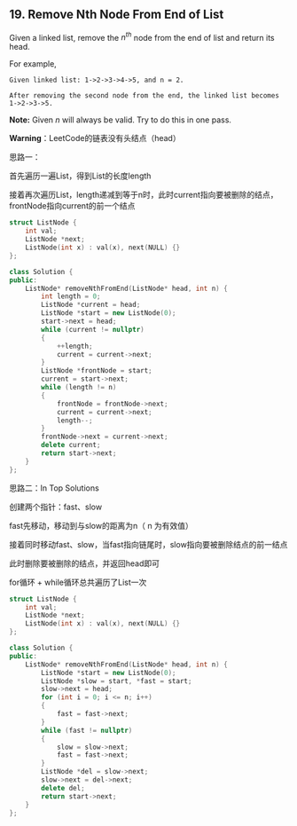 ## 19. Remove Nth Node From End of List

Given a linked list, remove the $n^{th}$ node from the end of list and return its head.

For example,

```
Given linked list: 1->2->3->4->5, and n = 2.

After removing the second node from the end, the linked list becomes 1->2->3->5.
```

**Note:**
Given *n* will always be valid.
Try to do this in one pass.

**Warning**：LeetCode的链表没有头结点（head）

思路一：

首先遍历一遍List，得到List的长度length

接着再次遍历List，length递减到等于n时，此时current指向要被删除的结点，frontNode指向current的前一个结点

```c++
struct ListNode {
    int val;
    ListNode *next;
    ListNode(int x) : val(x), next(NULL) {}
};

class Solution {
public:
	ListNode* removeNthFromEnd(ListNode* head, int n) {
		int length = 0;
		ListNode *current = head;
		ListNode *start = new ListNode(0);
		start->next = head;
		while (current != nullptr)
		{
			++length;
			current = current->next;
		}
		ListNode *frontNode = start;
		current = start->next;
		while (length != n)
		{
			frontNode = frontNode->next;
			current = current->next;
			length--;
		}
		frontNode->next = current->next;
		delete current;
		return start->next;
	}
};
```
思路二：In Top Solutions

创建两个指针：fast、slow

fast先移动，移动到与slow的距离为n（ n 为有效值）

接着同时移动fast、slow，当fast指向链尾时，slow指向要被删除结点的前一结点

此时删除要被删除的结点，并返回head即可

for循环 + while循环总共遍历了List一次

```c++
struct ListNode {
    int val;
    ListNode *next;
    ListNode(int x) : val(x), next(NULL) {}
};

class Solution {
public:
	ListNode* removeNthFromEnd(ListNode* head, int n) {
		ListNode *start = new ListNode(0);
		ListNode *slow = start, *fast = start;
		slow->next = head;
		for (int i = 0; i <= n; i++)
		{
			fast = fast->next;
		}
		while (fast != nullptr)
		{
			slow = slow->next;
			fast = fast->next;
		}
		ListNode *del = slow->next;
		slow->next = del->next;
		delete del;
		return start->next;
	}
};
```


